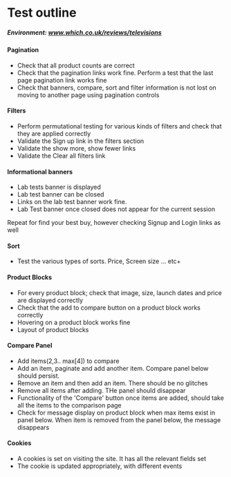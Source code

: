 # Test outline

##### Environment: www.which.co.uk/reviews/televisions


#### Pagination
- Check that all product counts are correct
- Check that the pagination links work fine. Perform a test that the last page pagination link works fine
- Check that banners, compare, sort and filter information is not lost on moving to another page using pagination controls

#### Filters
- Perform permutational testing for various kinds of filters and check that they are applied correctly
- Validate the Sign up link in the filters section
- Validate the show more, show fewer links
- Validate the Clear all filters link

#### Informational banners
- Lab tests banner is displayed
- Lab test banner can be closed
- Links on the lab test banner work fine.
- Lab Test banner once closed does not appear for the current session

Repeat for find your best buy, however checking Signup and Login links as well

#### Sort
- Test the various types of sorts. Price, Screen size ... etc+

#### Product Blocks
- For every product block; check that image, size, launch dates and price are displayed correctly
- Check that the add to compare button on a product block works correctly
- Hovering on a product block works fine
- Layout of product blocks

#### Compare Panel
- Add items(2,3.. max[4]) to compare
- Add an item, paginate and add another item. Compare panel below should persist.
- Remove an item and then add an item. There should be no glitches
- Remove all items after adding. THe panel should disappear
- Functionality of the 'Compare' button once items are added, should take all the items to the comparison page
- Check for message display on product block when max items exist in panel below. When item is removed from the panel below, the message disappears

#### Cookies
- A cookies is set on visiting the site. It has all the relevant fields set
- The cookie is updated appropriately, with different events




